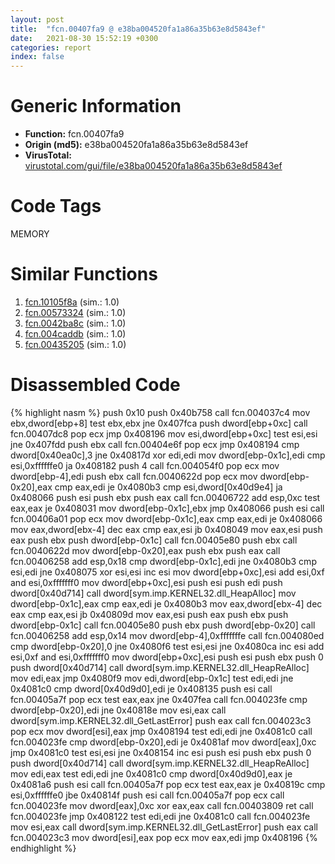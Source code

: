 ```yaml
---
layout: post
title:  "fcn.00407fa9 @ e38ba004520fa1a86a35b63e8d5843ef"
date:   2021-08-30 15:52:19 +0300
categories: report
index: false
---
```


# Generic Information
- **Function:** fcn.00407fa9
- **Origin (md5):** e38ba004520fa1a86a35b63e8d5843ef
- **VirusTotal:** [virustotal.com/gui/file/e38ba004520fa1a86a35b63e8d5843ef][virustotal_ref]

# Code Tags
<span class="tag" id="MEMORY">MEMORY</span>


# Similar Functions

1. [fcn.10105f8a][similar_1_ref] (sim.: 1.0)
2. [fcn.00573324][similar_2_ref] (sim.: 1.0)
3. [fcn.0042ba8c][similar_3_ref] (sim.: 1.0)
4. [fcn.004caddb][similar_4_ref] (sim.: 1.0)
5. [fcn.00435205][similar_5_ref] (sim.: 1.0)


# Disassembled Code

{% highlight nasm %}
push 0x10
push 0x40b758
call fcn.004037c4
mov ebx,dword[ebp+8]
test ebx,ebx
jne 0x407fca
push dword[ebp+0xc]
call fcn.00407dc8
pop ecx
jmp 0x408196
mov esi,dword[ebp+0xc]
test esi,esi
jne 0x407fdd
push ebx
call fcn.00404e6f
pop ecx
jmp 0x408194
cmp dword[0x40ea0c],3
jne 0x40817d
xor edi,edi
mov dword[ebp-0x1c],edi
cmp esi,0xffffffe0
ja 0x408182
push 4
call fcn.004054f0
pop ecx
mov dword[ebp-4],edi
push ebx
call fcn.0040622d
pop ecx
mov dword[ebp-0x20],eax
cmp eax,edi
je 0x4080b3
cmp esi,dword[0x40d9e4]
ja 0x408066
push esi
push ebx
push eax
call fcn.00406722
add esp,0xc
test eax,eax
je 0x408031
mov dword[ebp-0x1c],ebx
jmp 0x408066
push esi
call fcn.00406a01
pop ecx
mov dword[ebp-0x1c],eax
cmp eax,edi
je 0x408066
mov eax,dword[ebx-4]
dec eax
cmp eax,esi
jb 0x408049
mov eax,esi
push eax
push ebx
push dword[ebp-0x1c]
call fcn.00405e80
push ebx
call fcn.0040622d
mov dword[ebp-0x20],eax
push ebx
push eax
call fcn.00406258
add esp,0x18
cmp dword[ebp-0x1c],edi
jne 0x4080b3
cmp esi,edi
jne 0x408075
xor esi,esi
inc esi
mov dword[ebp+0xc],esi
add esi,0xf
and esi,0xfffffff0
mov dword[ebp+0xc],esi
push esi
push edi
push dword[0x40d714]
call dword[sym.imp.KERNEL32.dll_HeapAlloc]
mov dword[ebp-0x1c],eax
cmp eax,edi
je 0x4080b3
mov eax,dword[ebx-4]
dec eax
cmp eax,esi
jb 0x40809d
mov eax,esi
push eax
push ebx
push dword[ebp-0x1c]
call fcn.00405e80
push ebx
push dword[ebp-0x20]
call fcn.00406258
add esp,0x14
mov dword[ebp-4],0xfffffffe
call fcn.004080ed
cmp dword[ebp-0x20],0
jne 0x4080f6
test esi,esi
jne 0x4080ca
inc esi
add esi,0xf
and esi,0xfffffff0
mov dword[ebp+0xc],esi
push esi
push ebx
push 0
push dword[0x40d714]
call dword[sym.imp.KERNEL32.dll_HeapReAlloc]
mov edi,eax
jmp 0x4080f9
mov edi,dword[ebp-0x1c]
test edi,edi
jne 0x4081c0
cmp dword[0x40d9d0],edi
je 0x408135
push esi
call fcn.00405a7f
pop ecx
test eax,eax
jne 0x407fea
call fcn.004023fe
cmp dword[ebp-0x20],edi
jne 0x40818e
mov esi,eax
call dword[sym.imp.KERNEL32.dll_GetLastError]
push eax
call fcn.004023c3
pop ecx
mov dword[esi],eax
jmp 0x408194
test edi,edi
jne 0x4081c0
call fcn.004023fe
cmp dword[ebp-0x20],edi
je 0x4081af
mov dword[eax],0xc
jmp 0x4081c0
test esi,esi
jne 0x408154
inc esi
push esi
push ebx
push 0
push dword[0x40d714]
call dword[sym.imp.KERNEL32.dll_HeapReAlloc]
mov edi,eax
test edi,edi
jne 0x4081c0
cmp dword[0x40d9d0],eax
je 0x4081a6
push esi
call fcn.00405a7f
pop ecx
test eax,eax
je 0x40819c
cmp esi,0xffffffe0
jbe 0x40814f
push esi
call fcn.00405a7f
pop ecx
call fcn.004023fe
mov dword[eax],0xc
xor eax,eax
call fcn.00403809
ret
call fcn.004023fe
jmp 0x408122
test edi,edi
jne 0x4081c0
call fcn.004023fe
mov esi,eax
call dword[sym.imp.KERNEL32.dll_GetLastError]
push eax
call fcn.004023c3
mov dword[esi],eax
pop ecx
mov eax,edi
jmp 0x408196
{% endhighlight %}


[similar_1_ref]: /report/fcn.10105f8a@89dc67d2f980e8488f97b1bf8cb24258
[similar_2_ref]: /report/fcn.00573324@c60344b51fa39a329b92557d24ff7670
[similar_3_ref]: /report/fcn.0042ba8c@a1c6b07868a0eea8f4ee5a872aa71909
[similar_4_ref]: /report/fcn.004caddb@be7fba7cc724acf4ae2900d99e0fc9c3
[similar_5_ref]: /report/fcn.00435205@7b00dd8f2abf54a73bfb09681334ff78
[virustotal_ref]: https://www.virustotal.com/gui/file/e38ba004520fa1a86a35b63e8d5843ef